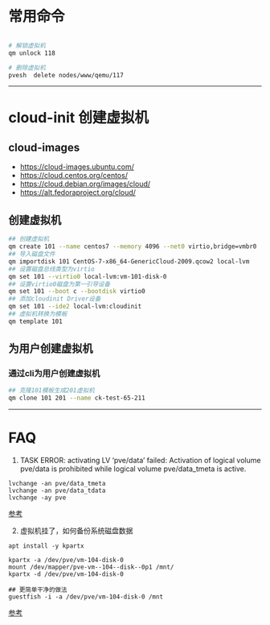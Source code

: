 # 常用命令

```bash

# 解锁虚拟机
qm unlock 118

# 删除虚拟机
pvesh  delete nodes/www/qemu/117


```





---
# cloud-init 创建虚拟机

## cloud-images
- https://cloud-images.ubuntu.com/
- https://cloud.centos.org/centos/ 
- https://cloud.debian.org/images/cloud/
- https://alt.fedoraproject.org/cloud/

## 创建虚拟机
```bash
## 创建虚拟机
qm create 101 --name centos7 --memory 4096 --net0 virtio,bridge=vmbr0
## 导入磁盘文件
qm importdisk 101 CentOS-7-x86_64-GenericCloud-2009.qcow2 local-lvm
## 设置磁盘总线类型为virtio
qm set 101 --virtio0 local-lvm:vm-101-disk-0
## 设置virtio0磁盘为第一引导设备
qm set 101 --boot c --bootdisk virtio0
## 添加cloudinit Driver设备
qm set 101 --ide2 local-lvm:cloudinit
## 虚拟机转换为模板
qm template 101

```

## 为用户创建虚拟机
### 通过cli为用户创建虚拟机
```bash
## 克隆101模板生成201虚拟机
qm clone 101 201 --name ck-test-65-211

```
---
# FAQ
1.  TASK ERROR: activating LV ‘pve/data’ failed: Activation of logical volume pve/data is prohibited while logical volume pve/data_tmeta is active.
```shell
lvchange -an pve/data_tmeta
lvchange -an pve/data_tdata
lvchange -ay pve

```


[参考](https://blog.csdn.net/feitianyul/article/details/125417765)

2. 虚拟机挂了，如何备份系统磁盘数据
```shell
apt install -y kpartx

kpartx -a /dev/pve/vm-104-disk-0
mount /dev/mapper/pve-vm--104--disk--0p1 /mnt/
kpartx -d /dev/pve/vm-104-disk-0

## 更简单干净的做法
guestfish -i -a /dev/pve/vm-104-disk-0 /mnt

```
[参考](https://backdrift.org/mounting-a-file-system-on-a-partition-inside-of-an-lvm-volume)